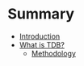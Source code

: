 # Summary

* [Introduction](README.md)
* [What is TDB?](chapter1.md)
   * [Methodology](methodology.md)

